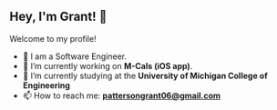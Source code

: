 ## Hey, I'm Grant! 👋

Welcome to my profile!
- 🚀 I am a Software Engineer.
- 🔭 I’m currently working on **M-Cals (iOS app)**.
- 🌱 I’m currently studying at the **University of Michigan College of Engineering**
- 📫 How to reach me: **pattersongrant06@gmail.com**

<!--
**pattersongrant/pattersongrant** is a ✨ _special_ ✨ repository because its `README.md` (this file) appears on your GitHub profile.

Here are some ideas to get you started:

- 🔭 I’m currently working on ...
- 🌱 I’m currently learning ...
- 👯 I’m looking to collaborate on ...
- 🤔 I’m looking for help with ...
- 💬 Ask me about ...
- 📫 How to reach me: ...
- 😄 Pronouns: ...
- ⚡ Fun fact: ...
-->
